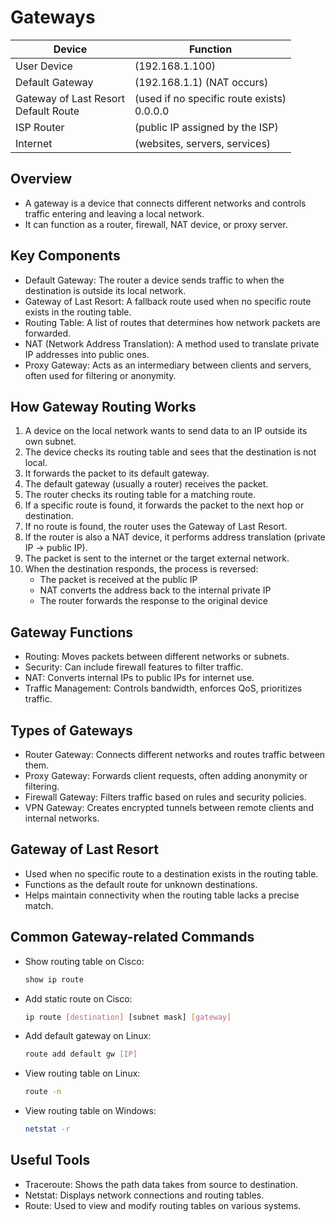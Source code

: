 # Gateways

| Device                                  | Function                                      |
| --------------------------------------- | --------------------------------------------- |
| User Device                             | (192.168.1.100)                               |
| Default Gateway                         | (192.168.1.1) (NAT occurs)                    |
| Gateway of Last Resort<br>Default Route | (used if no specific route exists)<br>0.0.0.0 |
| ISP Router                              | (public IP assigned by the ISP)               |
| Internet                                | (websites, servers, services)                 |


## Overview

- A gateway is a device that connects different networks and controls traffic entering and leaving a local network.
- It can function as a router, firewall, NAT device, or proxy server.

## Key Components

- Default Gateway: The router a device sends traffic to when the destination is outside its local network.
- Gateway of Last Resort: A fallback route used when no specific route exists in the routing table.
- Routing Table: A list of routes that determines how network packets are forwarded.
- NAT (Network Address Translation): A method used to translate private IP addresses into public ones.
- Proxy Gateway: Acts as an intermediary between clients and servers, often used for filtering or anonymity.

## How Gateway Routing Works

1. A device on the local network wants to send data to an IP outside its own subnet.
2. The device checks its routing table and sees that the destination is not local.
3. It forwards the packet to its default gateway.
4. The default gateway (usually a router) receives the packet.
5. The router checks its routing table for a matching route.
6. If a specific route is found, it forwards the packet to the next hop or destination.
7. If no route is found, the router uses the Gateway of Last Resort.
8. If the router is also a NAT device, it performs address translation (private IP -> public IP).
9. The packet is sent to the internet or the target external network.
10. When the destination responds, the process is reversed:
    - The packet is received at the public IP
    - NAT converts the address back to the internal private IP
    - The router forwards the response to the original device

## Gateway Functions

- Routing: Moves packets between different networks or subnets.
- Security: Can include firewall features to filter traffic.
- NAT: Converts internal IPs to public IPs for internet use.
- Traffic Management: Controls bandwidth, enforces QoS, prioritizes traffic.

## Types of Gateways

- Router Gateway: Connects different networks and routes traffic between them.
- Proxy Gateway: Forwards client requests, often adding anonymity or filtering.
- Firewall Gateway: Filters traffic based on rules and security policies.
- VPN Gateway: Creates encrypted tunnels between remote clients and internal networks.

## Gateway of Last Resort

- Used when no specific route to a destination exists in the routing table.
- Functions as the default route for unknown destinations.
- Helps maintain connectivity when the routing table lacks a precise match.

## Common Gateway-related Commands

- Show routing table on Cisco:
  ```bash
  show ip route
  ```

- Add static route on Cisco:
  ```bash
  ip route [destination] [subnet mask] [gateway]
  ```

- Add default gateway on Linux:
  ```bash
  route add default gw [IP]
  ```

- View routing table on Linux:
  ```bash
  route -n
  ```

- View routing table on Windows:
  ```bash
  netstat -r
  ```

## Useful Tools

- Traceroute: Shows the path data takes from source to destination.
- Netstat: Displays network connections and routing tables.
- Route: Used to view and modify routing tables on various systems.
